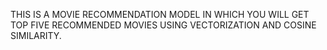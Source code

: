 THIS IS A MOVIE RECOMMENDATION MODEL IN WHICH YOU WILL GET TOP FIVE RECOMMENDED MOVIES USING VECTORIZATION AND COSINE SIMILARITY.
